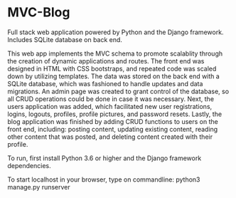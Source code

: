 # MVC-Blog
Full stack web application powered by Python and the Django framework. Includes SQLite 
database on back end. 

This web app implements the MVC schema to promote scalablity through the creation of
dynamic applications and routes. The front end was designed in HTML with CSS bootstraps,
and repeated code was scaled down by utilizing templates. The data was stored on the back 
end with a SQLite database, which was fashioned to handle updates and data migrations. An 
admin page was created to grant control of the database, so all CRUD operations could be 
done in case it was necessary. Next, the users application was added, which facilitated 
new user registrations, logins, logouts, profiles, profile pictures, and password resets. 
Lastly, the blog application was finished by adding CRUD functions to users on the front 
end, including: posting content, updating existing content, reading other content that 
was posted, and deleting content created with their profile.

To run, first install Python 3.6 or higher and the Django framework dependencies.

To start localhost in your browser, type on commandline: python3 manage.py runserver

